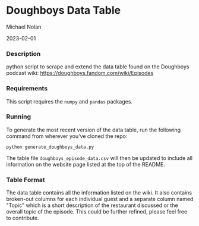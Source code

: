 # Doughboys Data Table
Michael Nolan

2023-02-01

### Description
python script to scrape and extend the data table found on the Doughboys podcast wiki: https://doughboys.fandom.com/wiki/Episodes

### Requirements
This script requires the `numpy` and `pandas` packages.

### Running
To generate the most recent version of the data table, run the following command from wherever you've cloned the repo:

```python generate_doughboys_data.py```

The table file `doughboys_episode_data.csv` will then be updated to include all information on the website page listed at the top of the README.

### Table Format
The data table contains all the information listed on the wiki. It also contains broken-out columns for each individual guest and a separate column named "Topic" which is a short description of the restaurant discussed or the overall topic of the episode. This could be further refined, please feel free to contribute.

